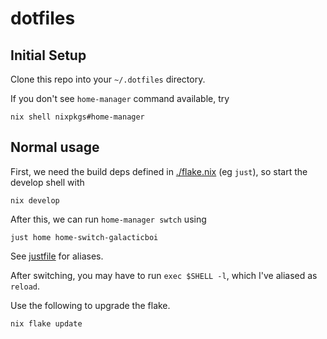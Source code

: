 # dotfiles

## Initial Setup

Clone this repo into your `~/.dotfiles` directory.

If you don't see `home-manager` command available, try

```shell
nix shell nixpkgs#home-manager
```

## Normal usage

First, we need the build deps defined in [./flake.nix](./flake.nix) (eg `just`), so start the develop shell with

```shell
nix develop
```

After this, we can run `home-manager swtch` using

```shell
just home home-switch-galacticboi
```

See [justfile](./justfile) for aliases.

After switching, you may have to run `exec $SHELL -l`, which I've aliased as `reload`.

Use the following to upgrade the flake.

```shell
nix flake update
```
